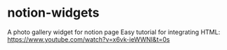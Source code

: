 # notion-widgets

A photo gallery widget for notion page
Easy tutorial for integrating HTML: https://www.youtube.com/watch?v=x6vk-ieWWNI&t=0s
